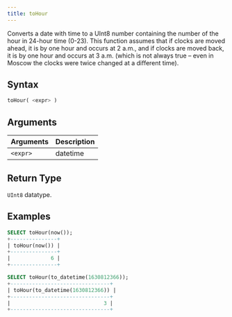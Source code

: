 ```yaml
---
title: toHour
---
```


Converts a date with time to a UInt8 number containing the number of the hour in 24-hour time (0-23). This function assumes that if clocks are moved ahead, it is by one hour and occurs at 2 a.m., and if clocks are moved back, it is by one hour and occurs at 3 a.m. (which is not always true – even in Moscow the clocks were twice changed at a different time).

## Syntax

```sql
toHour( <expr> )
```

## Arguments

| Arguments      | Description |
| -------------- | ----------- |
| `<expr>` | datetime    |

## Return Type

 `UInt8` datatype.

## Examples

```sql
SELECT toHour(now());
+---------------+
| toHour(now()) |
+---------------+
|             6 |
+---------------+

SELECT toHour(to_datetime(1630812366));
+--------------------------------+
| toHour(to_datetime(1630812366)) |
+--------------------------------+
|                              3 |
+--------------------------------+
```
